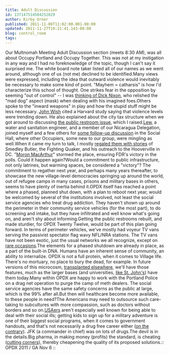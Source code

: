 ```yaml
---
title: Adult Discussion
id: 137147514504252829
author: Kirby Urner
published: 2011-11-06T11:02:00.001-08:00
updated: 2011-11-27T19:21:41.143-08:00
blog: control_room
tags: 
---
```


[](http://www.flickr.com/photos/17157315@N00/4511853818/)Our Multnomah Meeting Adult Discussion section (meets 8:30 AM), was all about Occupy Portland and Occupy Together.  This was not at my instigation in any way and I had no foreknowledge of the topic, though I can't say it surprised me.  The white board note taker listed all of our names as we went around, although one of us (not me) declined to be identified.Many views were expressed, including the idea that outward violence would inevitably be necessary to make some kind of point.  "Mayhem = catharsis" is how I'd characterize this school of thought.  One strikes fear in the opposition by seeming "out of control" -- I was [thinking of Dick Nixon](http://controlroom.blogspot.com/2006/02/history-is-surreal.html), who relished the "mad dog" aspect (mask) when dealing with his imagined foes.Others spoke to the "inward weapons" in play and how the stupid stuff might be less necessary.  [John Wish](http://controlroom.blogspot.com/2011/09/friendly-discussion.html) cited a Harvard study saying that violence levels were trending down.  He also explained about the city tax structure when we got around to discussing [the public restroom issue](http://mybizmo.blogspot.com/2011/11/endgame.html), which I raised.[Lew](http://www.flickr.com/photos/17157315@N00/6307089425/in/photostream), a water and sanitation engineer, and a member of our Nicaragua Delegation, joined myself and a few others for [some follow-up discussion](http://worldgame.blogspot.com/2011/11/global-warming.html) in the Social Hall, where other Occupiers, some new to our group, were mingling as well.When it came my turn to talk, I mostly [regaled them with stories](http://worldgame.blogspot.com/2011/10/esozone-talk.html) of Smedley Butler, the Fighting Quaker, and his outreach to the Hooverville in DC.  "[Moron MacArthur](http://www.offbeatoregon.com/H0909d_BonusArmy.htm)" stormed the place, ensuring FDR's victory in the polls.   Could it happen again?Would a commitment to public infrastructure, not only latrines, but warming spaces, be considered a "victory"?  The commitment to regather next year, and perhaps many years thereafter, to showcase the new village-level democracies springing up around the world, out of refugee camps in many cases, prisons and military bases in others, seems to have plenty of inertia behind it.OPDX itself has reached a point where a phased, planned shut down, with a plan to reboot next year, would be welcomed by several of the institutions involved, not least the social service agencies who treat drug addiction.  They haven't shown up around the perimeter in their community service vehicles (for the most part), to do screening and intake, but they have infiltrated and well know what's going on, and aren't shy about informing.Getting the public restrooms rebuilt, and made sturdier, for OPDX Twenty Twelve, would be part of this plan going forward.  In terms of perimeter vehicles, we've mostly had voyeur TV vans serving the passivist spectator flag wavy NFL/NRA stations.  The TV vans have not been exotic, just the usual networks we all recognize, except on [rare occasions](http://mybizmo.blogspot.com/2011/11/visiting-bizmo.html).The elements for a phased shutdown are already in place, as a part of the built-in DNA.  Humans have an inherent sense of community, an ability to internalize.  OPDX is not a full protein, when it comes to Village life.  There's no mortuary, no place to bury the dead, for example.  In future versions of this microcosm, [transplanted elsewhere](http://groups.yahoo.com/group/synergeo/message/67481), we'll have those features, much as the larger bases (and universities, [like St. John's](http://worldgame.blogspot.com/2011/06/visiting-geometer-priest.html)) have them today.Many within OPDX are happy to work with the Portland Police on a drag net operation to purge the camp of meth dealers.  The social service agencies have the same safety concerns as the public at large, which is the 99% after all.But then will healthcare become more available, to these people in need?The Americans may need to outsource such care-taking to subcultures with more compassion, such as doctors without borders and so on.[USAers](http://mybizmo.blogspot.com/2011/11/more-democracy.html) aren't especially well known for being able to deal with their social ills; getting kids to sign up for a military adventure is one of their biggest social programs, when it comes to government handouts, and that's not necessarily a drug free career either ([on the contrary](http://worldgame.blogspot.com/2008/06/random-zine-covers.html)).  JFK (a commander in chief) was on lots of drugs.The devil is in the details.Big pharma, in making money (profits) the standard, is cheating ([cutting corners](http://mybizmo.blogspot.com/2011/10/psychiatry-today.html)), thereby cheapening the quality of its proposed solutions.[](http://www.flickr.com/photos/17157315@N00/6316854705/):: OPDX 2011 / GA Nov 6 ::